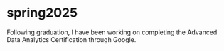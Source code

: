 # spring2025
Following graduation, I have been working on completing the Advanced Data Analytics Certification through Google.
